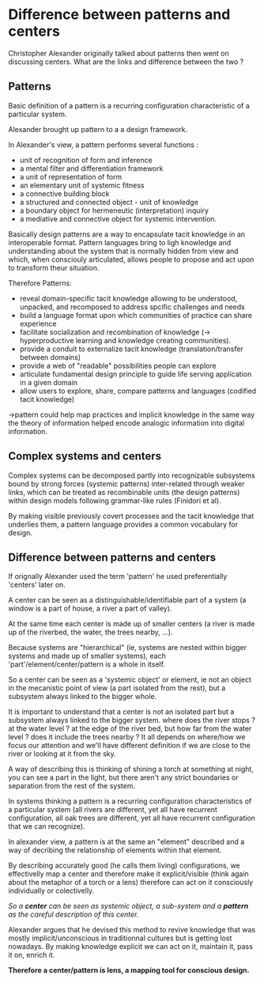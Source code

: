 # Difference between patterns and centers

Christopher Alexander originally talked about patterns then went on discussing centers. What are the links and difference between the two ?

## Patterns

Basic definition of a pattern is a recurring configuration characteristic of a particular system.

Alexander brought up pattern to a a design framework.

In Alexander's view, a pattern performs several functions :
- unit of recognition of form and inference
- a mental filter and differentiation framework
- a unit of representation of form
- an elementary unit of systemic fitness
- a connective building block
- a structured and connected object - unit of knowledge
- a boundary object for hermeneutic (interpretation) inquiry
- a mediative and connective object for systemic intervention.

Basically design patterns are a way to encapsulate  tacit knowledge in an interoperable format. Pattern languages bring to ligh knowledge and understanding about the system that is normally hidden from view and which, when consciouly articulated, allows people to propose and act upon to transform theur situation.

Therefore Patterns:
- reveal domain-specific tacit knowledge allowing to be understood, unpacked, and recomposed to address spcific challenges and needs
- build a language format upon which communities of practice can share experience
- facilitate socialization and recombination of knowledge (-> hyperproductive learning and knowledge creating communities).
- provide a conduit to externalize tacit knowledge (translation/transfer between domains)
- provide a web of "readable" possibilities people can explore
- articulate fundamental design principle to guide life serving application in a given domain
- allow users to explore, share, compare patterns and languages (codified tacit knowledge)

->pattern could help map practices and implicit knowledge in the same way the theory of information helped encode analogic information into digital information.


## Complex systems and centers

Complex systems can be decomposed partly into recognizable subsystems bound by strong forces (systemic patterns) inter-related through weaker links, which can be treated as recombinable units (the design patterns) within design models following grammar-like rules (Finidori et al). 

By making visible previously covert processes and the tacit knowledge that underlies them, a pattern language provides a common vocabulary for design.

## Difference between patterns and centers

If orignally Alexander used the term 'pattern' he used preferentially 'centers' later on.

A center can be seen as a distinguishable/identifiable part of a system (a window is a part of house, a river a part of valley).

At the same time each center is made up of smaller centers (a river is made up of the riverbed, the water, the trees nearby, ...).

Because systems are "hierarchical" (ie, systems are nested within bigger systems and made up of smaller systems), each 'part'/element/center/pattern is a whole in itself.

So a center can be seen as a 'systemic object' or element, ie not an object in the mecanistic point of view (a part isolated from the rest), but a subsystem always linked to the bigger whole.

It is important to understand that a center is not an isolated part but a subsystem always linked to the bigger system. where does the river stops ? at the water level ? at the edge of the river bed, but how far from the water level ? does it include the trees nearby ? It all depends on where/how we focus our attention and we'll have different definition if we are close to the river or looking at it from the sky.

A way of describing this is thinking of shining a torch at something at night, you can see a part in the light, but there aren't any strict boundaries or separation from the rest of the system.

In systems thinking a pattern is a recurring configuration characteristics of a particular system (all rivers are different, yet all have recurrent configuration, all oak trees are different, yet all have recurrent configuration that we can recognize).

In alexander view, a pattern is at the same an "element" described and a way of decribing the relationship of elements within that element. 

By describing accurately good (he calls them living) configurations, we effectivelly map a center and therefore make it explicit/visible (think again about the metaphor of a torch or a lens) therefore can act on it consciously individually or colectivelly.

_So a **center** can be seen as systemic object, a sub-system and a **pattern** as the careful description of this center._

Alexander argues that he devised this method to revive knowledge that was mostly implicit/unconscious in traditionnal cultures but is getting lost nowadays. By making knowledge explicit we can act on it, maintain it, pass it on, enrich it.

**Therefore a center/pattern is lens, a mapping tool for conscious design.**


